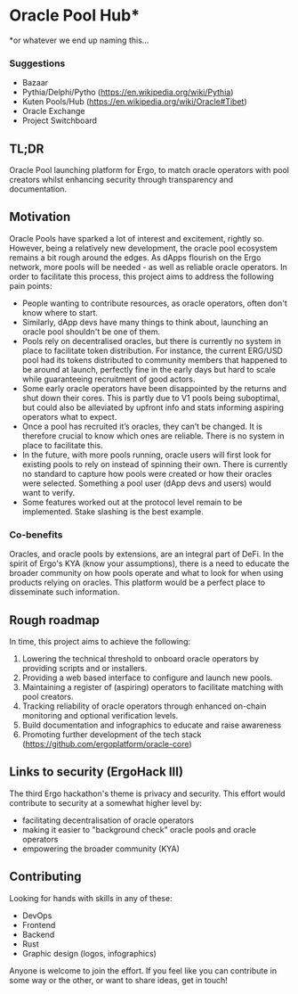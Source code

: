 # Oracle Pool Hub*
*or whatever we end up naming this...

### Suggestions
- Bazaar
- Pythia/Delphi/Pytho (https://en.wikipedia.org/wiki/Pythia)
- Kuten Pools/Hub (https://en.wikipedia.org/wiki/Oracle#Tibet)
- Oracle Exchange
- Project Switchboard

## TL;DR
Oracle Pool launching platform for Ergo, to match oracle operators with pool creators whilst enhancing security through transparency and documentation.

## Motivation
Oracle Pools have sparked a lot of interest and excitement, rightly so. However, being a relatively new development, the oracle pool ecosystem remains a bit rough around the edges. As dApps flourish on the Ergo network, more pools will be needed - as well as reliable oracle operators. In order to facilitate this process, this project aims to address the following pain points:

- People wanting to contribute resources, as oracle operators, often don't know where to start.
- Similarly, dApp devs have many things to think about, launching an oracle pool shouldn't be one of them.
- Pools rely on decentralised oracles, but there is currently no system in place to facilitate token distribution. For instance, the current ERG/USD pool had its tokens distributed to community members that happened to be around at launch, perfectly fine in the early days but hard to scale while guaranteeing recruitment of good actors.
- Some early oracle operators have been disappointed by the returns and shut down their cores. This is partly due to V1 pools being suboptimal, but could also be alleviated by upfront info and stats informing aspiring operators what to expect.
- Once a pool has recruited it’s oracles, they can’t be changed. It is therefore crucial to know which ones are reliable. There is no system in place to facilitate this.
- In the future, with more pools running, oracle users will first look for existing pools to rely on instead of spinning their own. There is currently no standard to capture how pools were created or how their oracles were selected. Something a pool user (dApp devs and users) would want to verify.
- Some features worked out at the protocol level remain to be implemented. Stake slashing is the best example.

### Co-benefits
Oracles, and oracle pools by extensions, are an integral part of DeFi. In the spirit of Ergo's KYA (know your assumptions), there is a need to educate the broader community on how pools operate and what to look for when using products relying on oracles.
This platform would be a perfect place to disseminate such information.

## Rough roadmap
In time, this project aims to achieve the following:
1. Lowering the technical threshold to onboard oracle operators by providing scripts and or installers.
2. Providing a web based interface to configure and launch new pools.
3. Maintaining a register of (aspiring) operators to facilitate matching with pool creators.
4. Tracking reliability of oracle operators through enhanced on-chain monitoring and optional verification levels.
6. Build documentation and infographics to educate and raise awareness
7. Promoting further development of the tech stack (https://github.com/ergoplatform/oracle-core)

## Links to security (ErgoHack III)
The third Ergo hackathon's theme is privacy and security. This effort would contribute to security at a somewhat higher level by:
- facilitating decentralisation of oracle operators
- making it easier to "background check" oracle pools and oracle operators
- empowering the broader community (KYA)

## Contributing
Looking for hands with skills in any of these:
- DevOps
- Frontend
- Backend
- Rust
- Graphic design (logos, infographics)

Anyone is welcome to join the effort. If you feel like you can contribute in some way or the other, or want to share ideas, get in touch!
